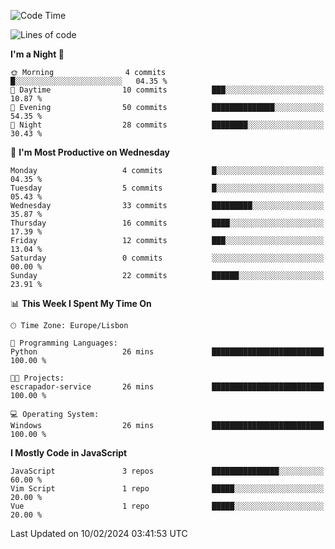 <!--START_SECTION:waka-->
![Code Time](http://img.shields.io/badge/Code%20Time-34%20hrs%2050%20mins-blue)

![Lines of code](https://img.shields.io/badge/From%20Hello%20World%20I%27ve%20Written-604.9%20thousand%20lines%20of%20code-blue)

**I'm a Night 🦉** 

```text
🌞 Morning                4 commits           █░░░░░░░░░░░░░░░░░░░░░░░░   04.35 % 
🌆 Daytime                10 commits          ███░░░░░░░░░░░░░░░░░░░░░░   10.87 % 
🌃 Evening                50 commits          ██████████████░░░░░░░░░░░   54.35 % 
🌙 Night                  28 commits          ████████░░░░░░░░░░░░░░░░░   30.43 % 
```
📅 **I'm Most Productive on Wednesday** 

```text
Monday                   4 commits           █░░░░░░░░░░░░░░░░░░░░░░░░   04.35 % 
Tuesday                  5 commits           █░░░░░░░░░░░░░░░░░░░░░░░░   05.43 % 
Wednesday                33 commits          █████████░░░░░░░░░░░░░░░░   35.87 % 
Thursday                 16 commits          ████░░░░░░░░░░░░░░░░░░░░░   17.39 % 
Friday                   12 commits          ███░░░░░░░░░░░░░░░░░░░░░░   13.04 % 
Saturday                 0 commits           ░░░░░░░░░░░░░░░░░░░░░░░░░   00.00 % 
Sunday                   22 commits          ██████░░░░░░░░░░░░░░░░░░░   23.91 % 
```


📊 **This Week I Spent My Time On** 

```text
🕑︎ Time Zone: Europe/Lisbon

💬 Programming Languages: 
Python                   26 mins             █████████████████████████   100.00 % 

🐱‍💻 Projects: 
escrapador-service       26 mins             █████████████████████████   100.00 % 

💻 Operating System: 
Windows                  26 mins             █████████████████████████   100.00 % 
```

**I Mostly Code in JavaScript** 

```text
JavaScript               3 repos             ███████████████░░░░░░░░░░   60.00 % 
Vim Script               1 repo              █████░░░░░░░░░░░░░░░░░░░░   20.00 % 
Vue                      1 repo              █████░░░░░░░░░░░░░░░░░░░░   20.00 % 
```




 Last Updated on 10/02/2024 03:41:53 UTC
<!--END_SECTION:waka-->
